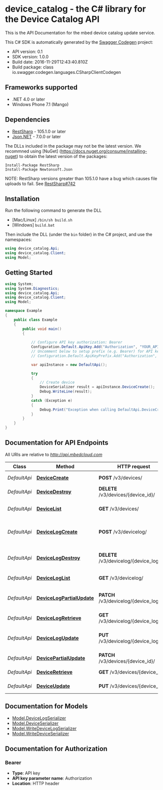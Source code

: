 # device_catalog - the C# library for the Device Catalog API

This is the API Documentation for the mbed device catalog update service.

This C# SDK is automatically generated by the [Swagger Codegen](https://github.com/swagger-api/swagger-codegen) project:

- API version: 0.1
- SDK version: 1.0.0
- Build date: 2016-11-29T12:43:40.810Z
- Build package: class io.swagger.codegen.languages.CSharpClientCodegen

## Frameworks supported
- .NET 4.0 or later
- Windows Phone 7.1 (Mango)

## Dependencies
- [RestSharp](https://www.nuget.org/packages/RestSharp) - 105.1.0 or later
- [Json.NET](https://www.nuget.org/packages/Newtonsoft.Json/) - 7.0.0 or later

The DLLs included in the package may not be the latest version. We recommned using [NuGet] (https://docs.nuget.org/consume/installing-nuget) to obtain the latest version of the packages:
```
Install-Package RestSharp
Install-Package Newtonsoft.Json
```

NOTE: RestSharp versions greater than 105.1.0 have a bug which causes file uploads to fail. See [RestSharp#742](https://github.com/restsharp/RestSharp/issues/742)

## Installation
Run the following command to generate the DLL
- [Mac/Linux] `/bin/sh build.sh`
- [Windows] `build.bat`

Then include the DLL (under the `bin` folder) in the C# project, and use the namespaces:
```csharp
using device_catalog.Api;
using device_catalog.Client;
using Model;
```

## Getting Started

```csharp
using System;
using System.Diagnostics;
using device_catalog.Api;
using device_catalog.Client;
using Model;

namespace Example
{
    public class Example
    {
        public void main()
        {
            
            // Configure API key authorization: Bearer
            Configuration.Default.ApiKey.Add("Authorization", "YOUR_API_KEY");
            // Uncomment below to setup prefix (e.g. Bearer) for API key, if needed
            // Configuration.Default.ApiKeyPrefix.Add("Authorization", "Bearer");

            var apiInstance = new DefaultApi();

            try
            {
                // Create device
                DeviceSerializer result = apiInstance.DeviceCreate();
                Debug.WriteLine(result);
            }
            catch (Exception e)
            {
                Debug.Print("Exception when calling DefaultApi.DeviceCreate: " + e.Message );
            }
        }
    }
}
```

<a name="documentation-for-api-endpoints"></a>
## Documentation for API Endpoints

All URIs are relative to *http://api.mbedcloud.com*

Class | Method | HTTP request | Description
------------ | ------------- | ------------- | -------------
*DefaultApi* | [**DeviceCreate**](docs/DefaultApi.md#devicecreate) | **POST** /v3/devices/ | Create device
*DefaultApi* | [**DeviceDestroy**](docs/DefaultApi.md#devicedestroy) | **DELETE** /v3/devices/{device_id}/ | Delete device
*DefaultApi* | [**DeviceList**](docs/DefaultApi.md#devicelist) | **GET** /v3/devices/ | List all update devices
*DefaultApi* | [**DeviceLogCreate**](docs/DefaultApi.md#devicelogcreate) | **POST** /v3/devicelog/ | The APIs for creating and manipulating devices
*DefaultApi* | [**DeviceLogDestroy**](docs/DefaultApi.md#devicelogdestroy) | **DELETE** /v3/devicelog/{device_log_id}/ | The APIs for creating and manipulating devices
*DefaultApi* | [**DeviceLogList**](docs/DefaultApi.md#deviceloglist) | **GET** /v3/devicelog/ | List all device logs
*DefaultApi* | [**DeviceLogPartialUpdate**](docs/DefaultApi.md#devicelogpartialupdate) | **PATCH** /v3/devicelog/{device_log_id}/ | The APIs for creating and manipulating devices
*DefaultApi* | [**DeviceLogRetrieve**](docs/DefaultApi.md#devicelogretrieve) | **GET** /v3/devicelog/{device_log_id}/ | Retrieve device log
*DefaultApi* | [**DeviceLogUpdate**](docs/DefaultApi.md#devicelogupdate) | **PUT** /v3/devicelog/{device_log_id}/ | The APIs for creating and manipulating devices
*DefaultApi* | [**DevicePartialUpdate**](docs/DefaultApi.md#devicepartialupdate) | **PATCH** /v3/devices/{device_id}/ | Update device fields
*DefaultApi* | [**DeviceRetrieve**](docs/DefaultApi.md#deviceretrieve) | **GET** /v3/devices/{device_id}/ | Retrieve device
*DefaultApi* | [**DeviceUpdate**](docs/DefaultApi.md#deviceupdate) | **PUT** /v3/devices/{device_id}/ | Update device


<a name="documentation-for-models"></a>
## Documentation for Models

 - [Model.DeviceLogSerializer](docs/DeviceLogSerializer.md)
 - [Model.DeviceSerializer](docs/DeviceSerializer.md)
 - [Model.WriteDeviceLogSerializer](docs/WriteDeviceLogSerializer.md)
 - [Model.WriteDeviceSerializer](docs/WriteDeviceSerializer.md)


## Documentation for Authorization

### Bearer

- **Type**: API key
- **API key parameter name**: Authorization
- **Location**: HTTP header

